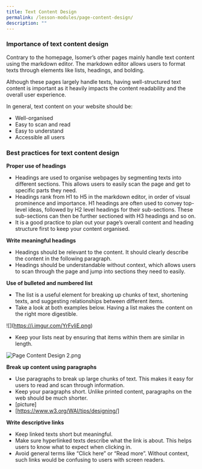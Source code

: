 ```yaml
---
title: Text Content Design
permalink: /lesson-modules/page-content-design/
description: ""
---
```

### Importance of text content design

Contrary to the homepage, Isomer’s other pages mainly handle text content using the markdown editor. The markdown editor allows users to format texts through elements like lists, headings, and bolding.

Although these pages largely handle texts, having well-structured text content is important as it heavily impacts the content readability and the overall user experience.

In general, text content on your website should be:

*   Well-organised
*   Easy to scan and read
*   Easy to understand
*   Accessible all users

### **Best practices for text content design**

**Proper use of headings**

*   Headings are used to organise webpages by segmenting texts into different sections. This allows users to easily scan the page and get to specific parts they need.
*   Headings rank from H1 to H5 in the markdown editor, in order of visual prominence and importance. H1 headings are often used to convey top-level ideas, followed by H2 level headings for their sub-sections. These sub-sections can then be further sectioned with H3 headings and so on.
*   It is a good practice to plan out your page’s overall content and heading structure first to keep your content organised.

**Write meaningful headings**

*   Headings should be relevant to the content. It should clearly describe the content in the following paragraph.
*   Headings should be understandable without context, which allows users to scan through the page and jump into sections they need to easily.

**Use of bulleted and numbered list**

*   The list is a useful element for breaking up chunks of text, shortening texts, and suggesting relationships between different items.
*   Take a look at both examples below. Having a list makes the content on the right more digestible.

!\[\](https://i.imgur.com/YrFvliE.png)

*   Keep your lists neat by ensuring that items within them are similar in length.

![Page Content Design 2.png](https://s3-us-west-2.amazonaws.com/secure.notion-static.com/c9c24015-42df-4661-9810-8d7b58530f65/Page_Content_Design_2.png)

**Break up content using paragraphs**

*   Use paragraphs to break up large chunks of text. This makes it easy for users to read and scan through information.
*   Keep your paragraphs short. Unlike printed content, paragraphs on the web should be much shorter.
*   \[picture\]
*   [](https://www.w3.org/WAI/tips/designing/)[https://www.w3.org/WAI/tips/designing/]

**Write descriptive links**

*   Keep linked texts short but meaningful.
*   Make sure hyperlinked texts describe what the link is about. This helps users to know what to expect when clicking in.
*   Avoid general terms like “Click here” or “Read more”. Without context, such links would be confusing to users with screen readers.